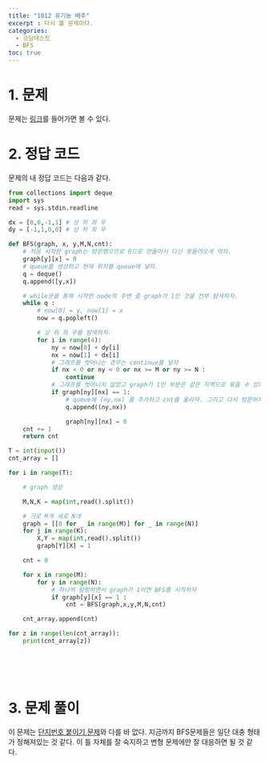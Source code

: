 ```yaml
---
title: "1012 유기농 배추"
excerpt : 다시 볼 문제이다.
categories:
  - 코딩테스트
  - BFS
toc: true
---
```

  
# 1. 문제

문제는 [링크](https://www.acmicpc.net/problem/1012)를 들어가면 볼 수 있다.

# 2. 정답 코드

문제의 내 정답 코드는 다음과 같다.

```python
from collections import deque
import sys
read = sys.stdin.readline

dx = [0,0,-1,1] # 상 하 좌 우
dy = [-1,1,0,0] # 상 하 좌 우

def BFS(graph, x, y,M,N,cnt):
    # 처음 시작한 graph는 방문했으므로 0으로 만들어서 다신 못들어오게 막자.
    graph[y][x] = 0
    # queue를 생성하고 현재 위치를 queue에 넣자.
    q = deque()
    q.append([y,x])

    # while문을 통해 시작한 node의 주변 중 graph가 1인 것을 전부 탐색하자.
    while q :
        # now[0] = y, now[1] = x
        now = q.popleft()

        # 상 하 좌 우를 탐색하자.
        for i in range(4):
            ny = now[0] + dy[i]
            nx = now[1] + dx[i]
            # 그래프를 벗어나는 경우는 continue를 넣자
            if nx < 0 or ny < 0 or nx >= M or ny >= N :
                continue
            # 그래프를 벗어나지 않았고 graph가 1인 부분은 같은 지역으로 묶을 수 있다.
            if graph[ny][nx] == 1:
                # queue에 (ny,nx) 를 추가하고 cnt를 올리자. 그리고 다시 방문하지 않게 graph를 0으로 만들자
                q.append((ny,nx))

                graph[ny][nx] = 0
    cnt += 1
    return cnt

T = int(input())
cnt_array = []

for i in range(T):

    # graph 생성

    M,N,K = map(int,read().split())

    # 가로 M개 세로 N개
    graph = [[0 for _ in range(M)] for _ in range(N)]
    for j in range(K):
        X,Y = map(int,read().split())
        graph[Y][X] = 1

    cnt = 0

    for x in range(M):
        for y in range(N):
            # 하나씩 탐방하면서 graph가 1이면 BFS를 시작하자
            if graph[y][x] == 1 :
                cnt = BFS(graph,x,y,M,N,cnt)

    cnt_array.append(cnt)

for z in range(len(cnt_array)):
    print(cnt_array[z])
```

<br/><br/><br/>

# 3. 문제 풀이

이 문제는 [단지번호 붙이기 문제](https://yhyuntak.github.io/%EC%BD%94%EB%94%A9%ED%85%8C%EC%8A%A4%ED%8A%B8/bfs/2667_%EB%8B%A8%EC%A7%80%EB%B2%88%ED%98%B8%EB%B6%99%EC%9D%B4%EA%B8%B0/)와 다를 바 없다.
지금까지 BFS문제들은 일단 대충 형태가 정해져있는 것 같다. 이 틀 자체를 잘 숙지하고 변형 문제에만 잘 대응하면 될 것 같다.

